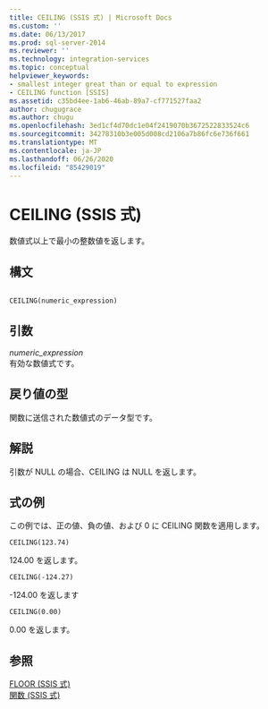 ```yaml
---
title: CEILING (SSIS 式) | Microsoft Docs
ms.custom: ''
ms.date: 06/13/2017
ms.prod: sql-server-2014
ms.reviewer: ''
ms.technology: integration-services
ms.topic: conceptual
helpviewer_keywords:
- smallest integer great than or equal to expression
- CEILING function [SSIS]
ms.assetid: c35bd4ee-1ab6-46ab-89a7-cf771527faa2
author: chugugrace
ms.author: chugu
ms.openlocfilehash: 3ed1cf4d70dc1e04f2419070b3672522833524c6
ms.sourcegitcommit: 34278310b3e005d008cd2106a7b86fc6e736f661
ms.translationtype: MT
ms.contentlocale: ja-JP
ms.lasthandoff: 06/26/2020
ms.locfileid: "85429019"
---
```

# <a name="ceiling-ssis-expression"></a>CEILING (SSIS 式)
  数値式以上で最小の整数値を返します。  
  
## <a name="syntax"></a>構文  
  
```  
  
CEILING(numeric_expression)  
```  
  
## <a name="arguments"></a>引数  
 *numeric_expression*  
 有効な数値式です。  
  
## <a name="result-types"></a>戻り値の型  
 関数に送信された数値式のデータ型です。  
  
## <a name="remarks"></a>解説  
 引数が NULL の場合、CEILING は NULL を返します。  
  
## <a name="expression-examples"></a>式の例  
 この例では、正の値、負の値、および 0 に CEILING 関数を適用します。  
  
```  
CEILING(123.74)  
```  
  
 124.00 を返します。  
  
```  
CEILING(-124.27)  
```  
  
 -124.00 を返します  
  
```  
CEILING(0.00)  
```  
  
 0\.00 を返します。  
  
## <a name="see-also"></a>参照  
 [FLOOR &#40;SSIS 式&#41;](floor-ssis-expression.md)   
 [関数 (SSIS 式)](functions-ssis-expression.md)  
  
  
